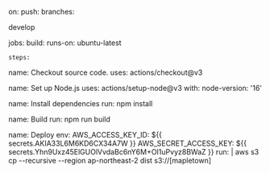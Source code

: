 on:
push:
branches:

develop

jobs:
build:
runs-on: ubuntu-latest

    steps:


name: Checkout source code.
uses: actions/checkout@v3

name: Set up Node.js
uses: actions/setup-node@v3
with:
node-version: '16'

name: Install dependencies
run: npm install

name: Build
run: npm run build

name: Deploy
env:
AWS_ACCESS_KEY_ID: ${{ secrets.AKIA33L6M6KD6CX34A7W }}
AWS_SECRET_ACCESS_KEY: ${{ secrets.Yhn9Uxz45ElGUOlVvdaBc6nY6M+OI1uPvyz8BWaZ }}
run: |
aws s3 cp --recursive --region ap-northeast-2 dist s3://[mapletown]
